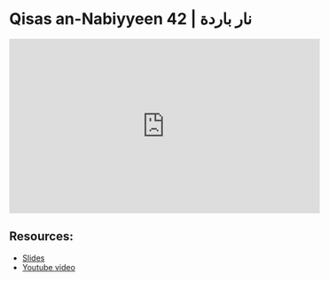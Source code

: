 # Qisas an-Nabiyyeen 42 | نار باردة

<iframe width="560" height="315" src="https://www.youtube-nocookie.com/embed/Az2jCI0k2pg?start=0" frameborder="0" allow="accelerometer; autoplay; encrypted-media; gyroscope; picture-in-picture" allowfullscreen="allowfullscreen"></iframe><BR>



## Resources:
- [Slides](https://github.com/arshare/resources_balagha_pdfs)
- [Youtube video](https://youtu.be/Az2jCI0k2pg)
